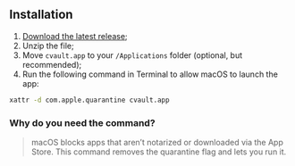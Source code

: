 ## Installation

1. [Download the latest release](https://github.com/feelthatvib3/cvault/releases);
2. Unzip the file;
3. Move `cvault.app` to your `/Applications` folder (optional, but recommended);
4. Run the following command in Terminal to allow macOS to launch the app:

```sh
xattr -d com.apple.quarantine cvault.app
```

### Why do you need the command?

> macOS blocks apps that aren’t notarized or downloaded via the App Store. This command removes the quarantine flag and lets you run it.
